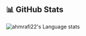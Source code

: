 ## 📊 GitHub Stats

![ahmrafi22's Language stats](https://github-stats-card-generator.vercel.app/api/svg?username=RaF2i2&type=languages&theme=default&chart=bars)


